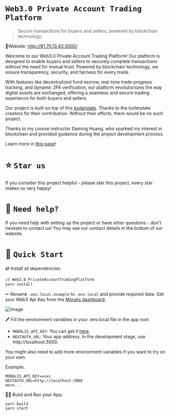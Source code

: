 # `Web3.0 Private Account Trading Platform`

> Secure transactions for buyers and sellers, powered by blockchain technology.

🚀Website: http://81.70.13.43:3000/

Welcome to our Web3.0 Private Account Trading Platform! Our platform is designed to enable buyers and sellers to securely complete transactions without the need for mutual trust. Powered by blockchain technology, we ensure transparency, security, and fairness for every trade.

With features like decentralized fund escrow, real-time trade progress tracking, and dynamic 2FA verification, our platform revolutionizes the way digital assets are exchanged, offering a seamless and secure trading experience for both buyers and sellers.

Our project is built on top of this [boilerplate](https://github.com/ethereum-boilerplate/ethereum-boilerplate). Thanks to the boilerplate creators for their contribution. Without their efforts, there would be no such project.

Thanks to my course instructor Daming Huang, who sparked my interest in blockchain and provided guidance during the project development process.

Learn more in [this page](http://81.70.13.43:3000/learn)!

# ⭐️ `Star us`

If you consider this project helpful - please star this project, every star makes us very happy!

# 🤝 `Need help?`

If you need help with setting up the project or have other questions - don't hesitate to contact us!
You may see our contact details in the bottom of our website.

# 🚀 `Quick Start`


💿 Install all dependencies:

```sh
cd Web3.0_PrivateAccountTradingPlatform
yarn install
```

✏ Rename `.env.local.example` to `.env.local` and provide required data. Get your Web3 Api Key from the [Moralis dashboard](https://admin.moralis.io/):

![image](https://user-images.githubusercontent.com/78314301/186810270-7c365d43-ebb8-4546-a383-32983fbacef9.png)

🖊️ Fill the environment variables in your .env.local file in the app root:

- `MORALIS_API_KEY`: You can get it [here](https://admin.moralis.io/web3apis).
- `NEXTAUTH_URL`: Your app address. In the development stage, use http://localhost:3000.

You might also need to add more environment variables if you want to try on your own.

Example:

```
MORALIS_API_KEY=xxxx
NEXTAUTH_URL=http://localhost:3000
more...
```

🚴‍♂️ Build and Run your App:

```sh
yarn build
yarn start
```

